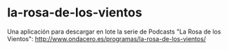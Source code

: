 # la-rosa-de-los-vientos
Una aplicación para descargar en lote la serie de Podcasts "La Rosa de los Vientos": http://www.ondacero.es/programas/la-rosa-de-los-vientos/
